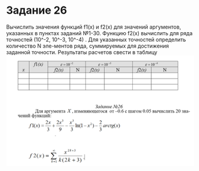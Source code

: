 # Задание 26
Вычислить значения функций f1(x) и f2(x) для значений аргументов, указанных в пунктах заданий №1-30. Функцию f2(x) вычислить для ряда точностей (10^-2, 10^-3, 10^-4) . Для указанных точностей определить количество N эле-ментов ряда, суммируемых для достижения заданной точности. Результаты расчетов свести в таблицу
![Image alt](https://github.com/Butonsusumom/Laba3/blob/master/Capture.PNG)

 

